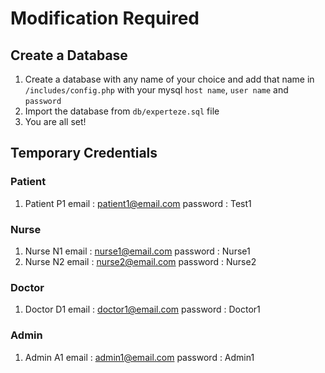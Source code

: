 # Modification Required

## Create a Database

1. Create a database with any name of your choice and add that name in `/includes/config.php` with your mysql `host name`, `user name` and `password`
2. Import the database from `db/experteze.sql` file
3. You are all set!

## Temporary Credentials
### Patient
1. Patient P1
    email       : patient1@email.com
    password    : Test1
### Nurse
1. Nurse N1
    email       : nurse1@email.com
    password    : Nurse1
2. Nurse N2
    email       : nurse2@email.com
    password    : Nurse2
### Doctor
1. Doctor D1
    email       : doctor1@email.com
    password    : Doctor1
### Admin
1. Admin A1
    email       : admin1@email.com
    password    : Admin1